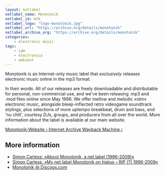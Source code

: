 ```yaml
---
layout: netlabel
netlabel_name: Monotonik
netlabel_id: mtk
netlabel_logo: "logo-monotonik.jpg"
netlabel_url: "https://archive.org/details/monotonik"
netlabel_archive_org: "https://archive.org/details/monotonik"
categories:
    - electronic music
tags:
    - idm
    - electronica
    - ambient
---
```

Monotonik is an Internet-only music label that *exclusively* releases electronic music online in the mp3 format. 

In their words: All of our releases are freely downloadable and distributable for personal, non-commercial use, and we've been releasing .mp3 and .mod files online since May 1996. We offer mellow and melodic »idm« electronic music, alongside bleep-inflected retro videogame soundtrack stylings, plus selections of more uptempo breakbeat, drum and bass, and 'nu chill', courtesy DJs, groups, and producers from all over the world. More information about the label is available at our main website.

<a class="radius button secondary" href="https://web.archive.org/web/20100312053402/http://www.monotonik.com/">Monotonik-Website › Internet Archive Wayback Machine ›</a>


## More information

- [Simon Carless: »About Monotonik, a net.label (1996-2009)«][1]
- [Simon Carless: »My net.label Monotonik on hiatus – RIP (?) 1996-2009«][2]
- [Monotonik @ Discogs.com][3]






 [1]: http://www.simoncarless.com/monotonik-a-net-label-1996-200/
 [2]: http://www.simoncarless.com/2009/12/my-netlabel-monotonik-on-hiatus-rip-1996-2009/
 [3]: http://www.discogs.com/label/Monotonik
 [4]: #
 [5]: #
 [6]: #
 [7]: #
 [8]: #
 [9]: #
 [10]: #